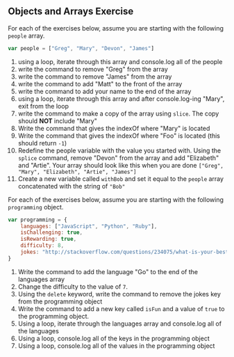 ## Objects and Arrays Exercise

For each of the exercises below, assume you are starting with the following `people` array.

```javascript
var people = ["Greg", "Mary", "Devon", "James"]
```

1. using a loop, iterate through this array and console.log all of the people
2. write the command to remove "Greg" from the array
3. write the command to remove "James" from the array
4. write the command to add "Matt" to the front of the array
5. write the command to add your name to the end of the array
6. using a loop, iterate through this array and after console.log-ing "Mary", exit from the loop
7. write the command to make a copy of the array using `slice`. The copy should **NOT** include "Mary"
8. Write the command that gives the indexOf where "Mary" is located
8. Write the command that gives the indexOf where "Foo" is located (this should return `-1`)
9. Redefine the people variable with the value you started with. Using the `splice` command, remove "Devon" from the array and add "Elizabeth" and "Artie". Your array should look like this when you are done `["Greg", "Mary", "Elizabeth", "Artie", "James"]`
10. Create a new variable called `withBob` and set it equal to the `people` array concatenated with the string of `"Bob"`

For each of the exercises below, assume you are starting with the following `programming` object.

```javascript
var programming = {
    languages: ["JavaScript", "Python", "Ruby"],
    isChallenging: true,
    isRewarding: true,
    difficulty: 8,
    jokes: "http://stackoverflow.com/questions/234075/what-is-your-best-programmer-joke"
}
```

1. Write the command to add the language "Go" to the end of the languages array
2. Change the difficulty to the value of `7`.
2. Using the `delete` keyword, write the command to remove the jokes key from the programming object
3. Write the command to add a new key called `isFun` and a value of `true` to the programming object.
4. Using a loop, iterate through the languages array and console.log all of the languages
5. Using a loop, console.log all of the keys in the programming object
5. Using a loop, console.log all of the values in the programming object
